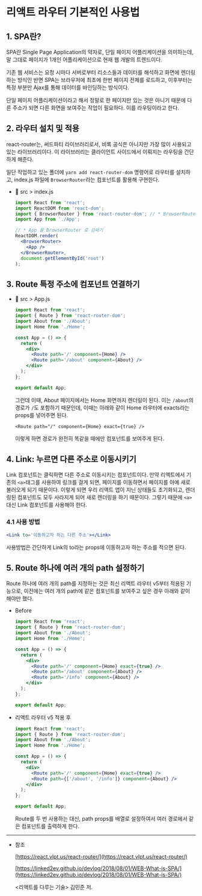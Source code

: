 # 리액트 라우터 기본적인 사용법

## 1. SPA란?

SPA란 Single Page Application의 약자로, 단일 페이지 어플리케이션을 의미하는데, 말 그대로 페이지가 1개인 어플리케이션으로 현재 웹 개발의 트렌드이다.

기존 웹 서비스는 요청 시마다 서버로부터 리소스들과 데이터를 해석하고 화면에 렌더링하는 방식인 반면 SPA는 브라우저에 최초에 한번 페이지 전체를 로드하고, 이후부터는 특정 부분만 Ajax를 통해 데이터를 바인딩하는 방식이다.

단일 페이지 어플리케이션이라고 해서 정말로 한 페이지만 있는 것은 아니기 때문에 다른 주소가 되면 다른 화면을 보여주는 작업이 필요하다. 이를 라우팅이라고 한다.

## 2. 라우터 설치 및 적용

react-router는, 써드파티 라이브러리로서, 비록 공식은 아니지만 가장 많이 사용되고 있는 라이브러리이다. 이 라이브러리는 클라이언트 사이드에서 이뤄지는 라우팅을 간단하게 해준다.

일단 작업하고 있는 폴더에 `yarn add react-router-dom` 명령어로 라우터를 설치하고, index.js 파일에 `BrowserRouter`라는 컴포넌트를 활용해 구현한다.

- 📂 src > index.js

  ```jsx
  import React from 'react';
  import ReactDOM from 'react-dom';
  import { BrowserRouter } from 'react-router-dom'; // * BrowserRouter 불러오기
  import App from './App';

  // * App 을 BrowserRouter 로 감싸기
  ReactDOM.render(
    <BrowserRouter>
      <App />
    </BrowserRouter>,
    document.getElementById('root')
  );
  ```

## 3. Route 특정 주소에 컴포넌트 연결하기

- 📂 src > App.js

  ```jsx
  import React from 'react';
  import { Route } from 'react-router-dom';
  import About from './About';
  import Home from './Home';

  const App = () => {
    return (
      <div>
        <Route path='/' component={Home} />
        <Route path='/about' component={About} />
      </div>
    );
  };

  export default App;
  ```

  그런데 이때, About 페이지에서는 Home 화면까지 렌더링이 된다. 이는 `/about`의 경로가 `/`도 포함하기 때문인데, 이때는 아래와 같이 Home 라우터에 exacts라는 props를 넣어주면 된다.

  `<Route path="/" component={Home} exact={true} />`

  이렇게 하면 경로가 완전히 똑같을 때에만 컴포넌트를 보여주게 된다.

## 4. Link: 누르면 다른 주소로 이동시키기

Link 컴포넌트는 클릭하면 다른 주소로 이동시키는 컴포넌트이다. 만약 리액트에서 기존의 `<a>`태그를 사용하여 링크를 걸게 되면, 페이지를 이동하면서 페이지를 아예 새로 불러오게 되기 때문이다. 이렇게 되면 우리 리액트 앱이 지닌 상태들도 초기화되고, 렌더링된 컴포넌트도 모두 사라지게 되어 새로 렌더링을 하기 때문이다. 그렇기 때문에 `<a>` 대신 Link 컴포넌트를 사용해야 한다.

### 4.1 사용 방법

```jsx
<Link to='이동하고자 하는 다른 주소'></Link>
```

사용방법은 간단하게 Link의 to라는 props에 이동하고자 하는 주소를 적으면 된다.

## 5. Route 하나에 여러 개의 path 설정하기

Route 하나에 여러 개의 path를 지정하는 것은 최신 리액트 라우터 v5부터 적용된 기능으로, 이전에는 여러 개의 path에 같은 컴포넌트를 보여주고 싶은 경우 아래와 같이 해야만 했다.

- Before

  ```jsx
  import React from 'react';
  import { Route } from 'react-router-dom';
  import About from './About';
  import Home from './Home';

  const App = () => {
    return (
      <div>
        <Route path='/' component={Home} exact={true} />
        <Route path='/about' component={About} />
        <Route path='/info' component={About} />
      </div>
    );
  };

  export default App;
  ```

- 리액트 라우터 v5 적용 후

  ```jsx
  import React from 'react';
  import { Route } from 'react-router-dom';
  import About from './About';
  import Home from './Home';

  const App = () => {
    return (
      <div>
        <Route path='/' component={Home} exact={true} />
        <Route path={['/about', '/info']} component={About} />
      </div>
    );
  };

  export default App;
  ```

  Route를 두 번 사용하는 대신, path props를 배열로 설정하여서 여러 경로에서 같은 컴포넌트를 출력하게 한다.

---

- 참조

  [https://react.vlpt.us/react-router/](https://react.vlpt.us/react-router/)

  [https://linked2ev.github.io/devlog/2018/08/01/WEB-What-is-SPA/](https://linked2ev.github.io/devlog/2018/08/01/WEB-What-is-SPA/)

  <리액트를 다루는 기술> 김민준 저.
